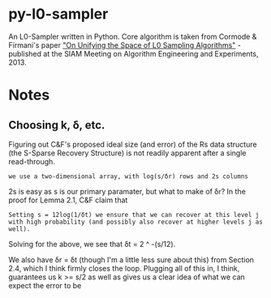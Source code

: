 py-l0-sampler
=============

An L0-Sampler written in Python. Core algorithm is taken from Cormode & Firmani's paper ["On Unifying the Space of L0 Sampling Algorithms"](http://dimacs.rutgers.edu/~graham/pubs/papers/l0samp.pdf) - published at the SIAM Meeting on Algorithm Engineering and Experiments, 2013.

Notes
=====

Choosing k, δ, etc.
-------------------
Figuring out C&F's proposed ideal size (and error) of the Rs data structure (the S-Sparse Recovery Structure) is not readily apparent after a single read-through. 

    we use a two-dimensional array, with log(s/δr) rows and 2s columns

2s is easy as s is our primary paramater, but what to make of δr? In the proof for Lemma 2.1, C&F claim that 
    
    Setting s = 12log(1/δt) we ensure that we can recover at this level j with high probability (and possibly also recover at higher levels j as well).

Solving for the above, we see that δt = 2 ^ -(s/12). 

We also have δr = δt (though I'm a little less sure about this) from Section 2.4, which I think firmly closes the loop. Plugging all of this in, I think, guarantees us k >= s/2 as well as gives us a clear idea of what we can expect the error to be
